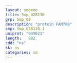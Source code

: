 ```yaml
---
layout: smgene
title: Smp_028130
grp: Smp_02
description: "protein FAM78B"
smp: Smp_028130.1
uniprot: "G4V621"
length:   882
cdd: "ns"
kk: ns
categories: sm
---
```

